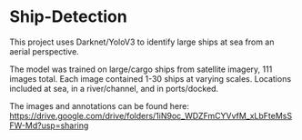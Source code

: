 # Ship-Detection
This project uses Darknet/YoloV3 to identify large ships at sea from an aerial perspective.

The model was trained on large/cargo ships from satellite imagery, 111 images total. 
Each image contained 1-30 ships at varying scales. Locations included at sea, in a river/channel, and in ports/docked.

The images and annotations can be found here: https://drive.google.com/drive/folders/1iN9oc_WDZFmCYVvfM_xLbFteMsSFW-Md?usp=sharing

